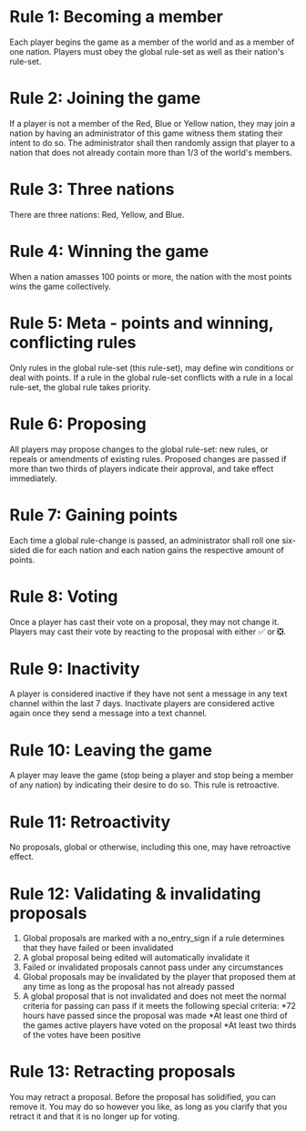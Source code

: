 # Rule 1: Becoming a member 
Each player begins the game as a member of the world and as a member of one nation. Players must obey the global rule-set as well as their nation's rule-set.

# Rule 2: Joining the game 
If a player is not a member of the Red, Blue or Yellow nation, they may join a nation by having an administrator of this game witness them stating their intent to do so. The administrator shall then randomly assign that player to a nation that does not already contain more than 1/3 of the world's members.

# Rule 3: Three nations 
There are three nations: Red, Yellow, and Blue.

# Rule 4: Winning the game 
When a nation amasses 100 points or more, the nation with the most points wins the game collectively.

# Rule 5: Meta - points and winning, conflicting rules 
Only rules in the global rule-set (this rule-set), may define win conditions or deal with points. If a rule in the global rule-set conflicts with a rule in a local rule-set, the global rule takes priority.

# Rule 6: Proposing 
All players may propose changes to the global rule-set: new rules, or repeals or amendments of existing rules. Proposed changes are passed if more than two thirds of players indicate their approval, and take effect immediately.

# Rule 7: Gaining points 
Each time a global rule-change is passed, an administrator shall roll one six-sided die for each nation and each nation gains the respective amount of points.

# Rule 8: Voting
Once a player has cast their vote on a proposal, they may not change it. Players may cast their vote by reacting to the proposal with either :white_check_mark: or :negative_squared_cross_mark:.

# Rule 9: Inactivity 
A player is considered inactive if they have not sent a message in any text channel within the last 7 days. Inactivate players are considered active again once they send a message into a text channel.

# Rule 10: Leaving the game 
A player may leave the game (stop being a player and stop being a member of any nation) by indicating their desire to do so. This rule is retroactive.

# Rule 11: Retroactivity 
No proposals, global or otherwise, including this one, may have retroactive effect.

# Rule 12: Validating & invalidating proposals
1. Global proposals are marked with a no_entry_sign if a rule determines that they have failed or been invalidated
2. A global proposal being edited will automatically invalidate it
3. Failed or invalidated proposals cannot pass under any circumstances
4.  Global proposals may be invalidated by the player that proposed them at any time as long as the proposal has not already passed
5. A global proposal that is not invalidated and does not meet the normal criteria for passing can pass if it meets the following special criteria:
*72 hours have passed since the proposal was made
*At least one third of the games active players have voted on the proposal
*At least two thirds of the votes have been positive

# Rule 13: Retracting proposals
You may retract a proposal. Before the proposal has solidified, you can remove it. You may do so however you like, as long as you clarify that you retract it and that it is no longer up for voting.
